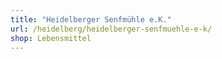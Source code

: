 ```yaml
---
title: "Heidelberger Senfmühle e.K."
url: /heidelberg/heidelberger-senfmuehle-e-k/
shop: Lebensmittel
---
```

